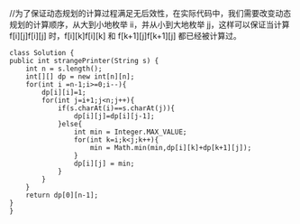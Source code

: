 //为了保证动态规划的计算过程满足无后效性，在实际代码中，我们需要改变动态规划的计算顺序，从大到小地枚举 ii，并从小到大地枚举 jj，这样可以保证当计算 f[i][j]f[i][j] 时，f[i][k]f[i][k] 和 f[k+1][j]f[k+1][j] 都已经被计算过。



    class Solution {
    public int strangePrinter(String s) {
        int n = s.length();
        int[][] dp = new int[n][n];
        for(int i =n-1;i>=0;i--){
            dp[i][i]=1;
            for(int j=i+1;j<n;j++){
                if(s.charAt(i)==s.charAt(j)){
                    dp[i][j]=dp[i][j-1];
                }else{
                    int min = Integer.MAX_VALUE;
                    for(int k=i;k<j;k++){
                        min = Math.min(min,dp[i][k]+dp[k+1][j]);
                    }
                    dp[i][j] = min;
                }
            }
        }
        return dp[0][n-1];          
    }
    }
